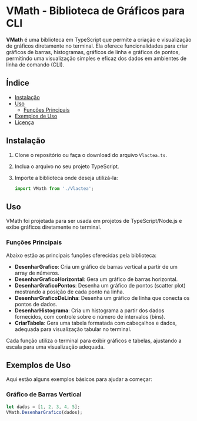 # VMath - Biblioteca de Gráficos para CLI

**VMath** é uma biblioteca em TypeScript que permite a criação e visualização de gráficos diretamente no terminal. Ela oferece funcionalidades para criar gráficos de barras, histogramas, gráficos de linha e gráficos de pontos, permitindo uma visualização simples e eficaz dos dados em ambientes de linha de comando (CLI).

## Índice

- [Instalação](#instalação)
- [Uso](#uso)
  - [Funções Principais](#funções-principais)
- [Exemplos de Uso](#exemplos-de-uso)
- [Licença](#licença)

## Instalação

1. Clone o repositório ou faça o download do arquivo `Vlactea.ts`.
2. Inclua o arquivo no seu projeto TypeScript.
3. Importe a biblioteca onde deseja utilizá-la:

    ```typescript
    import VMath from './Vlactea';
    ```

## Uso

VMath foi projetada para ser usada em projetos de TypeScript/Node.js e exibe gráficos diretamente no terminal.

### Funções Principais

Abaixo estão as principais funções oferecidas pela biblioteca:

- **DesenharGrafico**: Cria um gráfico de barras vertical a partir de um array de números.
- **DesenharGraficoHorizontal**: Gera um gráfico de barras horizontal.
- **DesenharGraficoPontos**: Desenha um gráfico de pontos (scatter plot) mostrando a posição de cada ponto na linha.
- **DesenharGraficoDeLinha**: Desenha um gráfico de linha que conecta os pontos de dados.
- **DesenharHistograma**: Cria um histograma a partir dos dados fornecidos, com controle sobre o número de intervalos (bins).
- **CriarTabela**: Gera uma tabela formatada com cabeçalhos e dados, adequada para visualização tabular no terminal.

Cada função utiliza o terminal para exibir gráficos e tabelas, ajustando a escala para uma visualização adequada.

## Exemplos de Uso

Aqui estão alguns exemplos básicos para ajudar a começar:

### Gráfico de Barras Vertical

```typescript
let dados = [1, 2, 3, 4, 5];
VMath.DesenharGrafico(dados);
